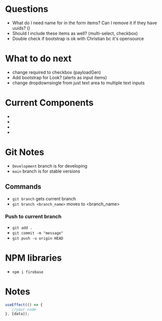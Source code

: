 # Questions
- What do I need name for in the form items? Can I remove it if they have uuids? ()
- Should I include these items as well? (multi-select, checkbox)
- Double check if bootstrap is ok with Christian bc it's opensource


# What to do next
- change required to checkbox (payloadGen)
- Add bootstrap for Look? (alerts as input items)
- change dropdownsingle from just text area to multiple text inputs 

# Current Components
- <MetaDataGenerator />
- <PayloadGenerator />
- <UiGenerator />
- <FormItemLayout />

# Git Notes
- `Development` branch is for developing
- `main` branch is for stable versions
## Commands
- `git branch` gets current branch
- `git branch <branch_name>` moves to <branch_name>
### Push to current branch
- `git add .`
- `git commit -m "message"`
- `git push -u origin HEAD`

# NPM libraries
- `npm i firebase`

# Notes
```javascript
useEffect(() => {
   //your code
}, [data]);
```